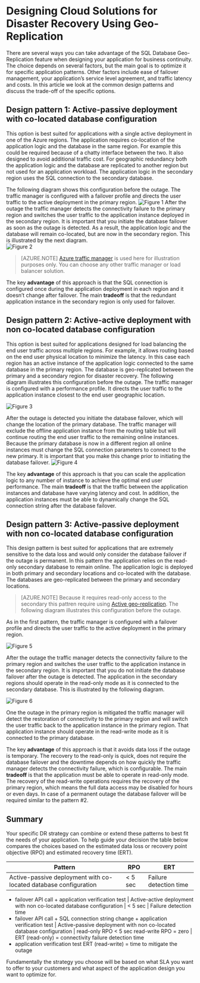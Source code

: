 <properties 
   pageTitle="Designing Cloud Solutions for Disaster Recovery Using SQL Database Geo-Replication"
   description="Learn how to design your cloud solution for disaster recovery by choosing the right failover pattern."
   services="sql-database"
   documentationCenter="" 
   authors="sashan" 
   manager="jeffreyg" 
   editor="monicar"/>

<tags
   ms.service="sql-database"
   ms.devlang="NA"
   ms.topic="article"
   ms.tgt_pltfrm="NA"
   ms.workload="data-management" 
   ms.date="09/01/2015"
   ms.author="sashan"/>

# Designing Cloud Solutions for Disaster Recovery Using Geo-Replication

There are several ways you can take advantage of the SQL Database Geo-Replication feature when designing your application for business continuity. The choice depends on several factors, but the main goal is to optimize it for specific application patterns. Other factors include ease of failover management, your application’s service level agreement, and traffic latency and costs. In this article we look at the common design patterns and discuss the trade-off of the specific options.

## Design pattern 1: Active-passive deployment with co-located database configuration

This option is best suited for applications with a single active deployment in one of the Azure regions. The application requires co-location of the application logic and the database in the same region. For example this could be required because of a chatty interface between the two. It also designed to avoid additional traffic cost. For geographic redundancy both the application logic and the database are replicated to another region but not used for an application workload. The application logic in the secondary region uses the SQL connection to the secondary database. 

The following diagram shows this configuration before the outage. The traffic manager is configured with a failover profile and directs the user traffic to the active deployment in the primary region.
![Figure 1](./media/sql-database-designing-cloud-solutions-for-disaster-recovery/Pattern1-1.png)
After the outage the traffic manager detects the connectivity failure to the primary region and switches the user traffic to the application instance deployed in the secondary region. It is important that you initiate the database failover as soon as the outage is detected. As a result, the application logic and the database will remain co-located, but are now in the secondary region. This is illustrated by the next diagram.	
![Figure 2](./media/sql-database-designing-cloud-solutions-for-disaster-recovery/Pattern1-2.png)
> [AZURE.NOTE] [Azure traffic manager](https://azure.microsoft.com/en-us/documentation/articles/traffic-manager-overview/) is used here for illustration purposes only. You can choose any other traffic manager or load balancer solution. 

The key **advantage** of this approach is that the SQL connection is configured once during the application deployment in each region and it doesn’t change after failover.  The main **tradeoff** is that the redundant application instance in the secondary region is only used for failover. 

## Design pattern 2: Active-active deployment with non co-located database configuration
This option is best suited for applications designed for load balancing the end user traffic across multiple regions. For example, it allows routing based on the end user physical location to minimize the latency. In this case each region has an active instance of the application logic connected to the same database in the primary region. The database is geo-replicated between the primary and a secondary region for disaster recovery. The following diagram illustrates this configuration before the outage. The traffic manager is configured with a performance profile. It directs the user traffic to the application instance closest to the end user geographic location.

![Figure 3](./media/sql-database-designing-cloud-solutions-for-disaster-recovery/Pattern2-1.png)

After the outage is detected you initiate the database failover, which will change the location of the primary database. The traffic manager will exclude the offline application instance from the routing table but will continue routing the end user traffic to the remaining online instances. Because the primary database is now in a different region all online instances must change the SQL connection parameters to connect to the new primary. It is important that you make this change prior to initiating the database failover. 
![Figure 4](./media/sql-database-designing-cloud-solutions-for-disaster-recovery/Pattern2-2.png)

The key **advantage** of this approach is that you can scale the application logic to any number of instance to achieve the optimal end user performance. The main **tradeoff** is that the traffic between the application instances and database have varying latency and cost. In addition, the application instances must be able to dynamically change the SQL connection string after the database failover.    

## Design pattern 3: Active-passive deployment with non co-located database configuration
This design pattern is best suited for applications that are extremely sensitive to the data loss and would only consider the database failover if the outage is permanent. In this pattern the application relies on the read-only secondary database to remain online. The application logic is deployed in both primary and secondary locations and co-located with the database. The databases are geo-replicated between the primary and secondary locations. 
> [AZURE.NOTE] Because it requires read-only access to the secondary this pattren require using [Active geo-replication](https://msdn.microsoft.com/library/azure/dn741339.aspx). 
The following diagram illustrates this configuration before the outage. 

As in the first pattern, the traffic manager is configured with a failover profile and directs the user traffic to the active deployment in the primary region.

![Figure 5](./media/sql-database-designing-cloud-solutions-for-disaster-recovery/Pattern3-1.png)

After the outage the traffic manager detects the connectivity failure to the primary region and switches the user traffic to the application instance in the secondary region. It is important that you do not initiate the database failover after the outage is detected. The application in the secondary regions should operate in the read-only mode as it is connected to the secondary database. This is illustrated by the following diagram.

![Figure 6](./media/sql-database-designing-cloud-solutions-for-disaster-recovery/Pattern3-2.png)

One the outage in the primary region is mitigated the traffic manager will detect the restoration of connectivity to the primary region and will switch the user traffic back to the application instance in the primary region. That application instance should operate in the read-write mode as it is connected to the primary database. 

The key **advantage** of this approach is that it avoids data loss if the outage is temporary. The recovery to the read-only is quick, does not require the database failover and the downtime depends on how quickly the traffic manager detects the connectivity failure, which is configurable. The main **tradeoff** is that the application must be able to operate in read-only mode. The recovery of the read-write operations requires the recovery of the primary region, which means the full data access may be disabled for hours or even days. In case of a permanent outage the database failover will be required similar to the pattern #2. 


## Summary

Your specific DR strategy can combine or extend these patterns to best fit the needs of your application.  To help guide your decision the table below compares the choices based on the estimated data loss or recovery point objective (RPO) and estimated recovery time (ERT).

| Pattern | RPO | ERT 
| --- |--- | --- 
| Active-passive deployment with co-located database configuration | < 5 sec | Failure detection time 
+ failover API call + application verification test 
| Active-active deployment with non co-located database configuration | < 5 sec | Failure detection time 
+ failover API call + SQL connection string change + application verification test
| Active-passive deployment with non co-located database configuration | read-only RPO < 5 sec 
read-write RPO = zero |  ERT (read-only) = connectivity failure detection time 
+ application verification test
ERT (read-write) = time to mitigate the outage 

Fundamentally the strategy you choose will be based on what SLA you want to offer to your customers and what aspect of the application design you want to optimize for. 


